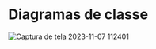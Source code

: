 # Diagramas de classe
![Captura de tela 2023-11-07 112401](https://github.com/pucmg-aulas/projeto3-EstevaoFR10/assets/130570629/2326e4a3-fad0-43bc-a5ed-4854b1177074)
